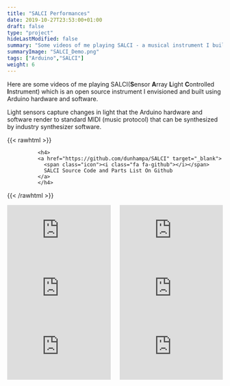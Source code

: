 ```yaml
---
title: "SALCI Performances"
date: 2019-10-27T23:53:00+01:00
draft: false
type: "project"
hideLastModified: false
summary: "Some videos of me playing SALCI - a musical instrument I built using open source hardware and sorftware"
summaryImage: "SALCI_Demo.png"
tags: ["Arduino","SALCI"]
weight: 6
---
```


Here are some videos of me playing SALCI(**S**ensor **A**rray **L**ight **C**ontrolled **I**nstrument) which is an open source  instrument I envisioned and built using Arduino hardware and software.

Light sensors capture changes in light that the Arduino hardware and software render to standard MIDI (music protocol) that can be synthesized by industry synthesizer software.

{{< rawhtml >}}
            
              <h4>
              <a href="https://github.com/dunhampa/SALCI" target="_blank">
                <span class="icon"><i class="fa fa-github"></i></span>
                SALCI Source Code and Parts List On Github
              </a>
              </h4>
         

{{< /rawhtml >}}

<div class="columns">
<div class="column is-6">
	<div style="position:relative;padding-top:56.25%;">
	  <iframe src="https://www.youtube.com/embed/yWSs64QKAcg" frameborder="0" allowfullscreen
	    style="position:absolute;top:0;left:0;width:100%;height:100%;"></iframe>
	</div>
	</div>
<div class="column is-6">
	<div style="position:relative;padding-top:56.25%;">
	  <iframe src="https://www.youtube.com/embed/x3eckIDz-VE" frameborder="0" allowfullscreen
	    style="position:absolute;top:0;left:0;width:100%;height:100%;"></iframe>
	</div>
	</div>

</div>



<div class="columns">
<div class="column is-6">
	<div style="position:relative;padding-top:56.25%;">
	  <iframe src="https://www.youtube.com/embed/LwjbtF24L3s" frameborder="0" allowfullscreen
	    style="position:absolute;top:0;left:0;width:100%;height:100%;"></iframe>
	</div>
	</div>
<div class="column is-6">
	<div style="position:relative;padding-top:56.25%;">
	  <iframe src="https://www.youtube.com/embed/zSLRRfacPqs" frameborder="0" allowfullscreen
	    style="position:absolute;top:0;left:0;width:100%;height:100%;"></iframe>
	</div>
	</div>

</div>


<div class="columns">
<div class="column is-6">
	<div style="position:relative;padding-top:56.25%;">
	  <iframe src="https://www.youtube.com/embed/VT8WdKrUeNs" frameborder="0" allowfullscreen
	    style="position:absolute;top:0;left:0;width:100%;height:100%;"></iframe>
	</div>
	</div>
<div class="column is-6">
	<div style="position:relative;padding-top:56.25%;">
	  <iframe src="https://www.youtube.com/embed/aOFJRhARtGI" frameborder="0" allowfullscreen
	    style="position:absolute;top:0;left:0;width:100%;height:100%;"></iframe>
	</div>
	</div>

</div>







